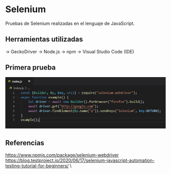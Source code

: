 # Selenium
Pruebas de Selenium realizadas en el lenguaje de JavaScript.
## Herramientas utilizadas
-> GeckoDriver
-> Node.js
-> npm
-> Visual Studio Code (IDE)

## Primera prueba
![Alt text](https://github.com/oscar-pfuturi-h/Selenium/blob/main/images/test1.JPG)



## Referencias
https://www.npmjs.com/package/selenium-webdriver \
https://blog.testproject.io/2020/06/17/selenium-javascript-automation-testing-tutorial-for-beginners/ \
